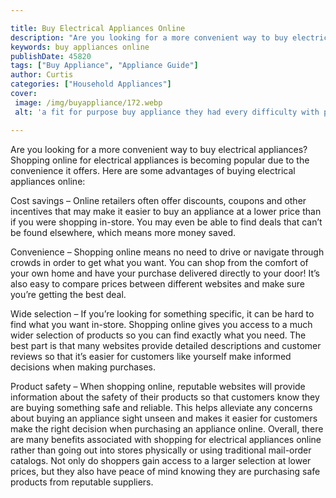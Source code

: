 ```yaml
---

title: Buy Electrical Appliances Online
description: "Are you looking for a more convenient way to buy electrical appliances? Shopping online for electrical appliances is becoming popu...learn more"
keywords: buy appliances online
publishDate: 45820
tags: ["Buy Appliance", "Appliance Guide"]
author: Curtis
categories: ["Household Appliances"]
cover: 
 image: /img/buyappliance/172.webp
 alt: 'a fit for purpose buy appliance they had every difficulty with prior'

---
```


Are you looking for a more convenient way to buy electrical appliances? Shopping online for electrical appliances is becoming popular due to the convenience it offers. Here are some advantages of buying electrical appliances online:

Cost savings – Online retailers often offer discounts, coupons and other incentives that may make it easier to buy an appliance at a lower price than if you were shopping in-store. You may even be able to find deals that can’t be found elsewhere, which means more money saved.

Convenience – Shopping online means no need to drive or navigate through crowds in order to get what you want. You can shop from the comfort of your own home and have your purchase delivered directly to your door! It’s also easy to compare prices between different websites and make sure you’re getting the best deal.

Wide selection – If you’re looking for something specific, it can be hard to find what you want in-store. Shopping online gives you access to a much wider selection of products so you can find exactly what you need. The best part is that many websites provide detailed descriptions and customer reviews so that it’s easier for customers like yourself make informed decisions when making purchases. 

Product safety – When shopping online, reputable websites will provide information about the safety of their products so that customers know they are buying something safe and reliable. This helps alleviate any concerns about buying an appliance sight unseen and makes it easier for customers make the right decision when purchasing an appliance online. Overall, there are many benefits associated with shopping for electrical appliances online rather than going out into stores physically or using traditional mail-order catalogs. Not only do shoppers gain access to a larger selection at lower prices, but they also have peace of mind knowing they are purchasing safe products from reputable suppliers.
